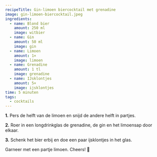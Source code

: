 ```yaml
---
recipeTitle: Gin-limoen biercocktail met grenadine
image: gin-limoen-biercocktail.jpeg
ingredients:
  - name: Blond bier
    amount: 250 ml
    image: witbier
  - name: Gin
    amount: 50 ml
    image: gin
  - name: Limoen
    amount: 1×
    image: limoen
  - name: Grenadine
    amount: 1 tl
    image: grenadine
  - name: IJsklontjes
    amount: 5×
    image: ijsklontjes
time: 5 minuten
tags: 
  - cocktails
---
```

**1.** Pers de helft van de limoen en snijd de andere helft in partjes.

**2.** Roer in een longdrinkglas de grenadine, de gin en het limoensap door elkaar.

**3.** Schenk het bier erbij en doe een paar ijsklontjes in het glas.

Garneer met een partje limoen. Cheers! 🍹
